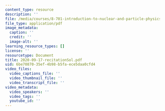 ```yaml
---
content_type: resource
description: ''
file: /media/courses/8-701-introduction-to-nuclear-and-particle-physics-fall-2020/2020-09-17-recitationsol.pdf
file_type: application/pdf
image_metadata:
  caption: ''
  credit: ''
  image-alt: ''
learning_resource_types: []
license: ''
resourcetype: Document
title: 2020-09-17-recitationSol.pdf
uid: 6be70870-35ef-4b98-b5fa-ece5daa0cfd4
video_files:
  video_captions_file: ''
  video_thumbnail_file: ''
  video_transcript_file: ''
video_metadata:
  video_speakers: ''
  video_tags: ''
  youtube_id: ''
---
```

